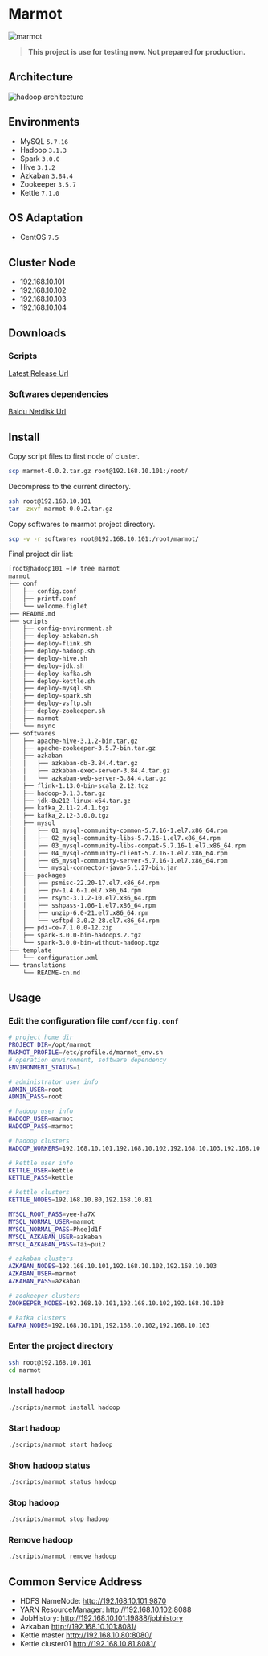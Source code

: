 # Marmot

![marmot](https://img.shields.io/badge/marmot-v0.0.2-blue)


> **This project is use for testing now. Not prepared for production.**

<!-- [中文版](translations/README-cn.md) -->

## Architecture
![hadoop architecture](https://development-1253817761.cos.ap-chengdu.myqcloud.com/marmot/hadoop%20architecture.png)

## Environments
* MySQL `5.7.16`
* Hadoop `3.1.3`
* Spark `3.0.0`
* Hive `3.1.2`
* Azkaban `3.84.4`
* Zookeeper `3.5.7`
* Kettle `7.1.0`

## OS Adaptation
* CentOS `7.5`

## Cluster Node
* 192.168.10.101
* 192.168.10.102
* 192.168.10.103
* 192.168.10.104

## Downloads

### Scripts
[Latest Release Url](https://github.com/wangenyong/marmot/releases/tag/v0.0.2)

### Softwares dependencies
[Baidu Netdisk Url](https://pan.baidu.com/s/1koS5BsZcj-6DTjGW2_eEaw?pwd=n4am)

## Install
Copy script files to first node of cluster.
```bash
scp marmot-0.0.2.tar.gz root@192.168.10.101:/root/
```
Decompress to the current directory.
```bash
ssh root@192.168.10.101
tar -zxvf marmot-0.0.2.tar.gz
```
Copy softwares to marmot project directory.
```bash
scp -v -r softwares root@192.168.10.101:/root/marmot/
```
Final project dir list:
```bash
[root@hadoop101 ~]# tree marmot
marmot
├── conf
│   ├── config.conf
│   ├── printf.conf
│   └── welcome.figlet
├── README.md
├── scripts
│   ├── config-environment.sh
│   ├── deploy-azkaban.sh
│   ├── deploy-flink.sh
│   ├── deploy-hadoop.sh
│   ├── deploy-hive.sh
│   ├── deploy-jdk.sh
│   ├── deploy-kafka.sh
│   ├── deploy-kettle.sh
│   ├── deploy-mysql.sh
│   ├── deploy-spark.sh
│   ├── deploy-vsftp.sh
│   ├── deploy-zookeeper.sh
│   ├── marmot
│   └── msync
├── softwares
│   ├── apache-hive-3.1.2-bin.tar.gz
│   ├── apache-zookeeper-3.5.7-bin.tar.gz
│   ├── azkaban
│   │   ├── azkaban-db-3.84.4.tar.gz
│   │   ├── azkaban-exec-server-3.84.4.tar.gz
│   │   └── azkaban-web-server-3.84.4.tar.gz
│   ├── flink-1.13.0-bin-scala_2.12.tgz
│   ├── hadoop-3.1.3.tar.gz
│   ├── jdk-8u212-linux-x64.tar.gz
│   ├── kafka_2.11-2.4.1.tgz
│   ├── kafka_2.12-3.0.0.tgz
│   ├── mysql
│   │   ├── 01_mysql-community-common-5.7.16-1.el7.x86_64.rpm
│   │   ├── 02_mysql-community-libs-5.7.16-1.el7.x86_64.rpm
│   │   ├── 03_mysql-community-libs-compat-5.7.16-1.el7.x86_64.rpm
│   │   ├── 04_mysql-community-client-5.7.16-1.el7.x86_64.rpm
│   │   ├── 05_mysql-community-server-5.7.16-1.el7.x86_64.rpm
│   │   └── mysql-connector-java-5.1.27-bin.jar
│   ├── packages
│   │   ├── psmisc-22.20-17.el7.x86_64.rpm
│   │   ├── pv-1.4.6-1.el7.x86_64.rpm
│   │   ├── rsync-3.1.2-10.el7.x86_64.rpm
│   │   ├── sshpass-1.06-1.el7.x86_64.rpm
│   │   ├── unzip-6.0-21.el7.x86_64.rpm
│   │   └── vsftpd-3.0.2-28.el7.x86_64.rpm
│   ├── pdi-ce-7.1.0.0-12.zip
│   ├── spark-3.0.0-bin-hadoop3.2.tgz
│   └── spark-3.0.0-bin-without-hadoop.tgz
├── template
│   └── configuration.xml
└── translations
    └── README-cn.md
```

## Usage

### Edit the configuration file `conf/config.conf`

```bash
# project home dir
PROJECT_DIR=/opt/marmot
MARMOT_PROFILE=/etc/profile.d/marmot_env.sh
# operation environment, software dependency
ENVIRONMENT_STATUS=1

# administrator user info
ADMIN_USER=root
ADMIN_PASS=root

# hadoop user info
HADOOP_USER=marmot
HADOOP_PASS=marmot

# hadoop clusters
HADOOP_WORKERS=192.168.10.101,192.168.10.102,192.168.10.103,192.168.10.104

# kettle user info
KETTLE_USER=kettle
KETTLE_PASS=kettle

# kettle clusters
KETTLE_NODES=192.168.10.80,192.168.10.81

MYSQL_ROOT_PASS=yee-ha7X
MYSQL_NORMAL_USER=marmot
MYSQL_NORMAL_PASS=Phee]d1f
MYSQL_AZKABAN_USER=azkaban
MYSQL_AZKABAN_PASS=Tai~pui2

# azkaban clusters
AZKABAN_NODES=192.168.10.101,192.168.10.102,192.168.10.103
AZKABAN_USER=marmot
AZKABAN_PASS=azkaban

# zookeeper clusters
ZOOKEEPER_NODES=192.168.10.101,192.168.10.102,192.168.10.103

# kafka clusters
KAFKA_NODES=192.168.10.101,192.168.10.102,192.168.10.103
```

### Enter the project directory
```bash
ssh root@192.168.10.101
cd marmot
```
### Install hadoop
```bash
./scripts/marmot install hadoop
```
### Start hadoop
```bash
./scripts/marmot start hadoop
```
### Show hadoop status
```bash
./scripts/marmot status hadoop
```
### Stop hadoop
```bash
./scripts/marmot stop hadoop
```
### Remove hadoop
```bash
./scripts/marmot remove hadoop
```

## Common Service Address

* HDFS NameNode: http://192.168.10.101:9870
* YARN ResourceManager: http://192.168.10.102:8088
* JobHistory: http://192.168.10.101:19888/jobhistory
* Azkaban http://192.168.10.101:8081/
* Kettle master http://192.168.10.80:8080/
* Kettle cluster01 http://192.168.10.81:8081/
